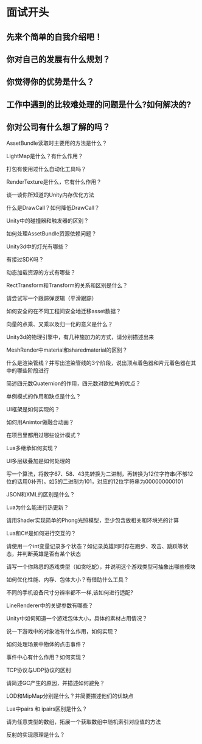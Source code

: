 # 面试开头

## 先来个简单的自我介绍吧！ 

## 你对自己的发展有什么规划？ 

## 你觉得你的优势是什么？ 

## 工作中遇到的比较难处理的问题是什么?如何解决的? 

## 你对公司有什么想了解的吗？







AssetBundle读取时主要用的方法是什么？

LightMap是什么？有什么作用？

打包有使用过什么自动化工具吗？

RenderTexture是什么，它有什么作用？

谈一谈你所知道的Unity内存优化方法

什么是DrawCall？如何降低DrawCall？

Unity中的碰撞器和触发器的区别？

如何处理AssetBundle资源依赖问题？

Unity3d中的灯光有哪些？

有接过SDK吗？

动态加载资源的方式有哪些？

RectTransform和Transform的关系和区别是什么？

请尝试写一个跟踪弹逻辑（平滑跟踪）

如何安全的在不同工程间安全地迁移asset数据？

向量的点乘、叉乘以及归一化的意义是什么？

Unity3d的物理引擎中，有几种施加力的方式，请分别描述出来

MeshRender中material和sharedmaterial的区别？

什么是渲染管线？并写出渲染管线的3个阶段，说出顶点着色器和片元着色器在其中的哪些阶段进行

简述四元数Quaternion的作用，四元数对欧拉角的优点？

单例模式的作用和缺点是什么？

UI框架是如何实现的？

如何用Animtor做融合动画？

在项目里都用过哪些设计模式？

Lua多继承如何实现？

UI多层级叠加是如何处理的

写一个算法，将数字67、58、43先转换为二进制，再转换为12位字符串(不够12位的话用0补齐)。如5的二进制为101，对应的12位字符串为000000000101

JSON和XML的区别是什么？

Lua为什么能进行热更新？

请用Shader实现简单的Phong光照模型，至少包含放相关和环境光的计算

Lua和C#是如何进行交互的？

请使用一个int变量记录多个状态？如记录英雄同时存在跑步、攻击、跳跃等状态，并判断英雄是否有某个状态

请写一个你熟悉的游戏类型（如贪吃蛇），并说明这个游戏类型可抽象出哪些模块

如何优化性能、内存、包体大小？有借助什么工具？

不同的手机设备尺寸分辨率都不一样,该如何进行适配?

LineRenderer中的关键参数有哪些？

Unity中如何知道一个游戏包体大小，具体的素材占用情况？

说一下游戏中的对象池有什么作用，如何实现？

如何处理场景中物体的点击事件？

事件中心有什么作用？如何实现？

TCP协议与UDP协议的区别

请简述GC产生的原因，并描述如何避免？

LOD和MipMap分别是什么？并简要描述他们的优缺点

Lua中pairs 和 ipairs区别是什么？

请为任意类型的数组，拓展一个获取数组中随机索引对应值的方法

反射的实现原理是什么？